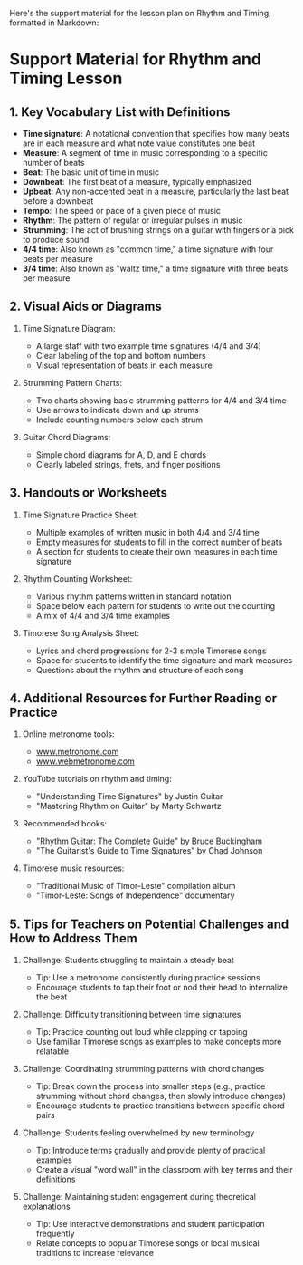 Here's the support material for the lesson plan on Rhythm and Timing, formatted in Markdown:

# Support Material for Rhythm and Timing Lesson

## 1. Key Vocabulary List with Definitions

- **Time signature**: A notational convention that specifies how many beats are in each measure and what note value constitutes one beat
- **Measure**: A segment of time in music corresponding to a specific number of beats
- **Beat**: The basic unit of time in music
- **Downbeat**: The first beat of a measure, typically emphasized
- **Upbeat**: Any non-accented beat in a measure, particularly the last beat before a downbeat
- **Tempo**: The speed or pace of a given piece of music
- **Rhythm**: The pattern of regular or irregular pulses in music
- **Strumming**: The act of brushing strings on a guitar with fingers or a pick to produce sound
- **4/4 time**: Also known as "common time," a time signature with four beats per measure
- **3/4 time**: Also known as "waltz time," a time signature with three beats per measure

## 2. Visual Aids or Diagrams

1. Time Signature Diagram:
   - A large staff with two example time signatures (4/4 and 3/4)
   - Clear labeling of the top and bottom numbers
   - Visual representation of beats in each measure

2. Strumming Pattern Charts:
   - Two charts showing basic strumming patterns for 4/4 and 3/4 time
   - Use arrows to indicate down and up strums
   - Include counting numbers below each strum

3. Guitar Chord Diagrams:
   - Simple chord diagrams for A, D, and E chords
   - Clearly labeled strings, frets, and finger positions

## 3. Handouts or Worksheets

1. Time Signature Practice Sheet:
   - Multiple examples of written music in both 4/4 and 3/4 time
   - Empty measures for students to fill in the correct number of beats
   - A section for students to create their own measures in each time signature

2. Rhythm Counting Worksheet:
   - Various rhythm patterns written in standard notation
   - Space below each pattern for students to write out the counting
   - A mix of 4/4 and 3/4 time examples

3. Timorese Song Analysis Sheet:
   - Lyrics and chord progressions for 2-3 simple Timorese songs
   - Space for students to identify the time signature and mark measures
   - Questions about the rhythm and structure of each song

## 4. Additional Resources for Further Reading or Practice

1. Online metronome tools:
   - www.metronome.com
   - www.webmetronome.com

2. YouTube tutorials on rhythm and timing:
   - "Understanding Time Signatures" by Justin Guitar
   - "Mastering Rhythm on Guitar" by Marty Schwartz

3. Recommended books:
   - "Rhythm Guitar: The Complete Guide" by Bruce Buckingham
   - "The Guitarist's Guide to Time Signatures" by Chad Johnson

4. Timorese music resources:
   - "Traditional Music of Timor-Leste" compilation album
   - "Timor-Leste: Songs of Independence" documentary

## 5. Tips for Teachers on Potential Challenges and How to Address Them

1. Challenge: Students struggling to maintain a steady beat
   - Tip: Use a metronome consistently during practice sessions
   - Encourage students to tap their foot or nod their head to internalize the beat

2. Challenge: Difficulty transitioning between time signatures
   - Tip: Practice counting out loud while clapping or tapping
   - Use familiar Timorese songs as examples to make concepts more relatable

3. Challenge: Coordinating strumming patterns with chord changes
   - Tip: Break down the process into smaller steps (e.g., practice strumming without chord changes, then slowly introduce changes)
   - Encourage students to practice transitions between specific chord pairs

4. Challenge: Students feeling overwhelmed by new terminology
   - Tip: Introduce terms gradually and provide plenty of practical examples
   - Create a visual "word wall" in the classroom with key terms and their definitions

5. Challenge: Maintaining student engagement during theoretical explanations
   - Tip: Use interactive demonstrations and student participation frequently
   - Relate concepts to popular Timorese songs or local musical traditions to increase relevance